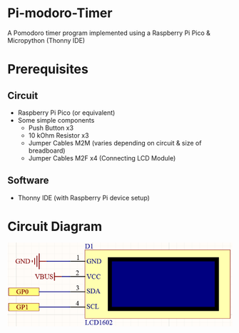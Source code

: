 # Pi-modoro-Timer
A Pomodoro timer program implemented using a Raspberry Pi Pico &amp; Micropython (Thonny IDE)

# Prerequisites 

## Circuit
- Raspberry Pi Pico (or equivalent)
- Some simple components
  - Push Button x3
  - 10 kOhm Resistor x3
  - Jumper Cables M2M (varies depending on circuit & size of breadboard)
  - Jumper Cables M2F x4 (Connecting LCD Module)

## Software
- Thonny IDE (with Raspberry Pi device setup)

# Circuit Diagram
![LCD Module Connection](/Images/Lcd1602.png?raw=true "LCD Connection")

